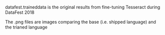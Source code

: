 datafest.traineddata is the original results from fine-tuning Tesseract during DataFest 2018

The .png files are images comparing the base (i.e. shipped language) and the trianed language 
